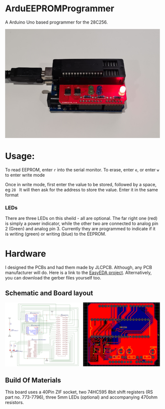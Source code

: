 # ArduEEPROMProgrammer
A Arduino Uno based programmer for the 28C256.

![alt text](https://raw.githubusercontent.com/matty0005/ArduEEPROMProgrammer/master/ArduEEPROMProgrammer.jpg)

# Usage:
To read EEPROM, enter `r` into the serial monitor.
To erase, enter `e`, or enter `w` to enter write mode

Once in write mode, first enter the value to be stored, followed by a space, eg `28 `
It will then ask for the address to store the value. Enter it in the same format

### LEDs
There are three LEDs on this sheild - all are optional. The far right one (red) is simply a power indicator, while the other two are connected to analog pin 2 (Green) and analog pin 3. Currently they are programmed to indicate if it is writing (green) or writing (blue) to the EEPROM.


# Hardware
I designed the PCBs and had them made by JLCPCB. Although, any PCB manufacturer will do.
Here is a link to the [EasyEDA project](https://easyeda.com/matty0005/ardueepromprogrammer). Alternatively, you can download the gerber files yourself too.
## Schematic and Board layout

![alt text](https://raw.githubusercontent.com/matty0005/ArduEEPROMProgrammer/master/SchematicAndBoard.png)

## Build Of Materials
This board uses a 40Pin ZIF socket, two 74HC595 8bit shift registers (RS part no. 773-7796), three 5mm LEDs (optional) and accompanying 470ohm resistors.
